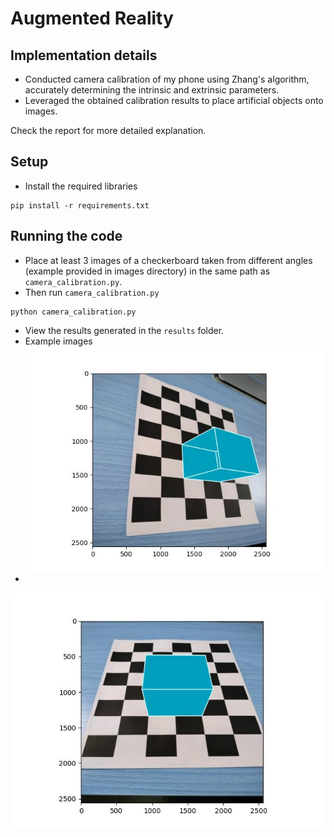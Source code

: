 # Augmented Reality

## Implementation details

- Conducted camera calibration of my phone using Zhang's algorithm, accurately determining the intrinsic and extrinsic parameters.
- Leveraged the obtained calibration results to place artificial objects onto images.

Check the report for more detailed explanation.

## Setup

- Install the required libraries
```
pip install -r requirements.txt
```

## Running the code

- Place at least 3 images of a checkerboard taken from different angles (example provided in images directory) in the same path as `camera_calibration.py`.
-  Then run `camera_calibration.py`
```
python camera_calibration.py
```
- View the results generated in the `results` folder.
- Example images
![alt text](https://github.com/shashank-g12/Computer-Vision/blob/main/Augmented%20Reality/results/image_2.jpg)
-
![alt text](https://github.com/shashank-g12/Computer-Vision/blob/main/Augmented%20Reality/results/image_3.jpg)

